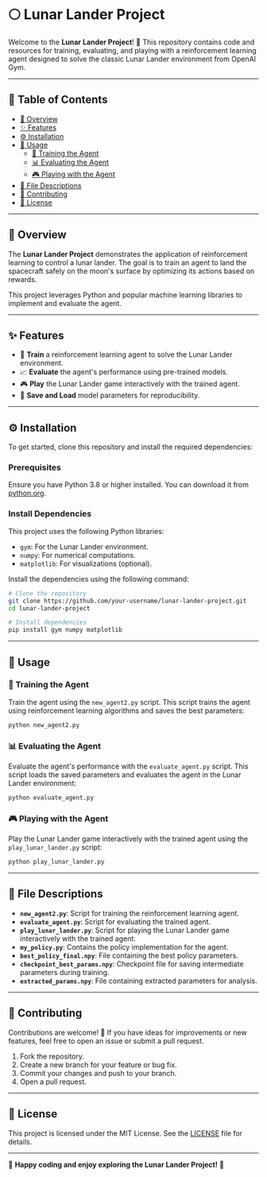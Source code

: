 # 🌕 Lunar Lander Project

Welcome to the **Lunar Lander Project**! 🚀 This repository contains code and resources for training, evaluating, and playing with a reinforcement learning agent designed to solve the classic Lunar Lander environment from OpenAI Gym.

---

## 📖 Table of Contents
- [📘 Overview](#-overview)
- [✨ Features](#-features)
- [⚙️ Installation](#️-installation)
- [🚀 Usage](#-usage)
  - [🧠 Training the Agent](#-training-the-agent)
  - [📊 Evaluating the Agent](#-evaluating-the-agent)
  - [🎮 Playing with the Agent](#-playing-with-the-agent)
- [📂 File Descriptions](#-file-descriptions)
- [🤝 Contributing](#-contributing)
- [📜 License](#-license)

---

## 📘 Overview
The **Lunar Lander Project** demonstrates the application of reinforcement learning to control a lunar lander. The goal is to train an agent to land the spacecraft safely on the moon's surface by optimizing its actions based on rewards.

This project leverages Python and popular machine learning libraries to implement and evaluate the agent.

---

## ✨ Features
- 🌌 **Train** a reinforcement learning agent to solve the Lunar Lander environment.
- 📈 **Evaluate** the agent's performance using pre-trained models.
- 🎮 **Play** the Lunar Lander game interactively with the trained agent.
- 💾 **Save and Load** model parameters for reproducibility.

---

## ⚙️ Installation
To get started, clone this repository and install the required dependencies:

### Prerequisites
Ensure you have Python 3.8 or higher installed. You can download it from [python.org](https://www.python.org/).

### Install Dependencies
This project uses the following Python libraries:
- `gym`: For the Lunar Lander environment.
- `numpy`: For numerical computations.
- `matplotlib`: For visualizations (optional).

Install the dependencies using the following command:

```bash
# Clone the repository
git clone https://github.com/your-username/lunar-lander-project.git
cd lunar-lander-project

# Install dependencies
pip install gym numpy matplotlib
```

---

## 🚀 Usage

### 🧠 Training the Agent
Train the agent using the `new_agent2.py` script. This script trains the agent using reinforcement learning algorithms and saves the best parameters:

```bash
python new_agent2.py
```

### 📊 Evaluating the Agent
Evaluate the agent's performance with the `evaluate_agent.py` script. This script loads the saved parameters and evaluates the agent in the Lunar Lander environment:

```bash
python evaluate_agent.py
```

### 🎮 Playing with the Agent
Play the Lunar Lander game interactively with the trained agent using the `play_lunar_lander.py` script:

```bash
python play_lunar_lander.py
```

---

## 📂 File Descriptions
- **`new_agent2.py`**: Script for training the reinforcement learning agent.
- **`evaluate_agent.py`**: Script for evaluating the trained agent.
- **`play_lunar_lander.py`**: Script for playing the Lunar Lander game interactively with the trained agent.
- **`my_policy.py`**: Contains the policy implementation for the agent.
- **`best_policy_final.npy`**: File containing the best policy parameters.
- **`checkpoint_best_params.npy`**: Checkpoint file for saving intermediate parameters during training.
- **`extracted_params.npy`**: File containing extracted parameters for analysis.

---

## 🤝 Contributing
Contributions are welcome! 🎉 If you have ideas for improvements or new features, feel free to open an issue or submit a pull request.

1. Fork the repository.
2. Create a new branch for your feature or bug fix.
3. Commit your changes and push to your branch.
4. Open a pull request.

---

## 📜 License
This project is licensed under the MIT License. See the [LICENSE](LICENSE) file for details.

---

🌟 **Happy coding and enjoy exploring the Lunar Lander Project!** 🌟
